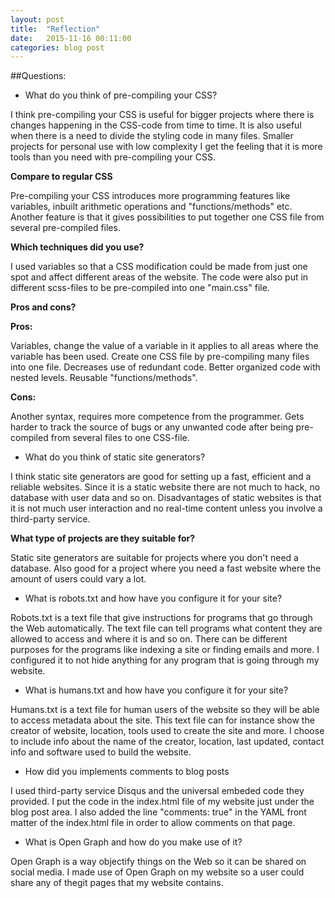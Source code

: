 ```yaml
---
layout: post
title:  "Reflection"
date:   2015-11-16 00:11:00
categories: blog post
---
```


##Questions:

* What do you think of pre-compiling your CSS?

I think pre-compiling your CSS is useful for bigger projects where there is changes happening in the CSS-code from time to time. It is also useful when there is a need to divide the styling code in many files. Smaller projects for personal use with low complexity I get the feeling that it is more tools than you need with pre-compiling your CSS.

  **Compare to regular CSS**

  Pre-compiling your CSS introduces more programming features like variables, inbuilt arithmetic operations and "functions/methods"  etc. Another feature is that it gives possibilities to put together one CSS file from several pre-compiled files.

  **Which techniques did you use?**

  I used variables so that a CSS modification could be made from just one spot and affect different areas of the website. The code were also put in different scss-files to be pre-compiled into one "main.css" file.

  **Pros and cons?**

  **Pros:**

  Variables, change the value of a variable in it applies to all areas where the variable has been used.
  Create one CSS file by pre-compiling many files into one file.
  Decreases use of redundant code.
  Better organized code with nested levels.
  Reusable "functions/methods".

  **Cons:**

  Another syntax, requires more competence from the programmer.
  Gets harder to track the source of bugs or any unwanted code after being pre-compiled from several files to one CSS-file.


* What do you think of static site generators?

I think static site generators are good for setting up a fast, efficient and a reliable websites. Since it is a static website there are not much to hack, no database with user data and so on. Disadvantages of static websites is that it is not much user interaction and no real-time content unless you involve a third-party service.

  **What type of projects are they suitable for?**

Static site generators are suitable for projects where you don't need a database. Also good for a project where you need a fast website where the amount of users could vary a lot.

* What is robots.txt and how have you configure it for your site?

Robots.txt is a text file that give instructions for programs that go through the Web automatically. The text file can tell programs what content they are allowed to access and where it is and so on. There can be different purposes for the programs like indexing a site or finding emails and more. I configured it to not hide anything for any program that is going through my website.

* What is humans.txt and how have you configure it for your site?

Humans.txt is a text file for human users of the website so they will be able to access metadata about the site. This text file can for instance show the creator of website, location, tools used to create the site and more. I choose to include info about the name of the creator, location, last updated, contact info and software used to build the website.

* How did you implements comments to blog posts

I used third-party service Disqus and the universal embeded code they provided. I put the code in the index.html file of my website just under the blog post area. I also added the line "comments: true" in the YAML front matter of the index.html file in order to allow comments on that page.

* What is Open Graph and how do you make use of it?

Open Graph is a way objectify things on the Web so it can be shared on social media. I made use of Open Graph on my website so a user could share any of thegit pages that my website contains.


